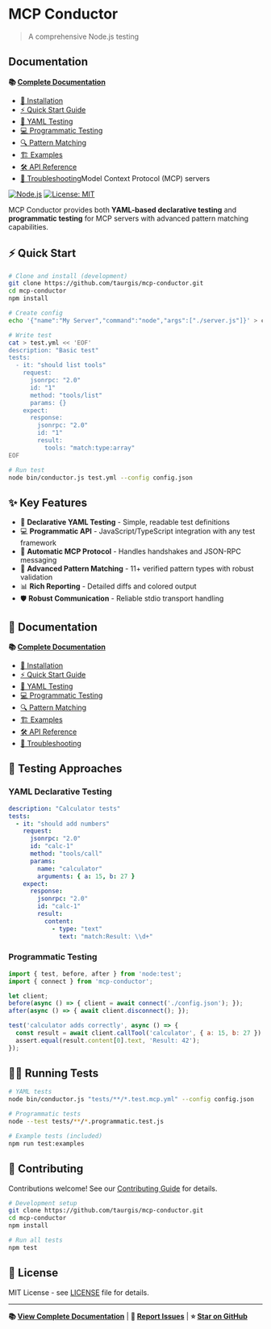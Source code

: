 # MCP Conductor

> A comprehensive Node.js testing 

## Documentation

**📚 [Complete Documentation](https://conductor.rhino-inquisitor.com/)**

- [🚀 Installation](https://conductor.rhino-inquisitor.com/installation.html)
- [⚡ Quick Start Guide](https://conductor.rhino-inquisitor.com/quick-start.html)
- [📝 YAML Testing](https://conductor.rhino-inquisitor.com/yaml-testing.html)
- [💻 Programmatic Testing](https://conductor.rhino-inquisitor.com/programmatic-testing.html)
- [🔍 Pattern Matching](https://conductor.rhino-inquisitor.com/pattern-matching.html)
- [🏗️ Examples](https://conductor.rhino-inquisitor.com/examples.html)
- [🛠️ API Reference](https://conductor.rhino-inquisitor.com/api-reference.html)
- [🔧 Troubleshooting](https://conductor.rhino-inquisitor.com/troubleshooting.html)Model Context Protocol (MCP) servers

[![Node.js](https://img.shields.io/badge/node-%3E%3D18.0.0-brightgreen.svg)](https://nodejs.org/)
[![License: MIT](https://img.shields.io/badge/License-MIT-yellow.svg)](https://opensource.org/licenses/MIT)

MCP Conductor provides both **YAML-based declarative testing** and **programmatic testing** for MCP servers with advanced pattern matching capabilities.

## ⚡ Quick Start

```bash
# Clone and install (development)
git clone https://github.com/taurgis/mcp-conductor.git
cd mcp-conductor
npm install

# Create config
echo '{"name":"My Server","command":"node","args":["./server.js"]}' > config.json

# Write test
cat > test.yml << 'EOF'
description: "Basic test"
tests:
  - it: "should list tools"
    request:
      jsonrpc: "2.0"
      id: "1"
      method: "tools/list"
      params: {}
    expect:
      response:
        jsonrpc: "2.0"
        id: "1"
        result:
          tools: "match:type:array"
EOF

# Run test
node bin/conductor.js test.yml --config config.json
```

## ✨ Key Features

- 🎯 **Declarative YAML Testing** - Simple, readable test definitions
- 💻 **Programmatic API** - JavaScript/TypeScript integration with any test framework
- 🔄 **Automatic MCP Protocol** - Handles handshakes and JSON-RPC messaging
- 🧪 **Advanced Pattern Matching** - 11+ verified pattern types with robust validation
- 📊 **Rich Reporting** - Detailed diffs and colored output
- 🛡️ **Robust Communication** - Reliable stdio transport handling

## 📖 Documentation

**📚 [Complete Documentation](https://conductor.rhino-inquisitor.com/)**

- [🚀 Installation](https://conductor.rhino-inquisitor.com/installation.html)
- [⚡ Quick Start Guide](https://conductor.rhino-inquisitor.com/quick-start.html)
- [📝 YAML Testing](https://conductor.rhino-inquisitor.com/yaml-testing.html)
- [💻 Programmatic Testing](https://conductor.rhino-inquisitor.com/programmatic-testing.html)
- [🔍 Pattern Matching](https://conductor.rhino-inquisitor.com/pattern-matching.html)
- [🏗️ Examples](https://conductor.rhino-inquisitor.com/examples.html)
- [🛠️ API Reference](https://conductor.rhino-inquisitor.com/api-reference.html)
- [🔧 Troubleshooting](https://conductor.rhino-inquisitor.com/troubleshooting.html)

## 🚀 Testing Approaches

### YAML Declarative Testing
```yaml
description: "Calculator tests"
tests:
  - it: "should add numbers"
    request:
      jsonrpc: "2.0"
      id: "calc-1"
      method: "tools/call"
      params:
        name: "calculator"
        arguments: { a: 15, b: 27 }
    expect:
      response:
        jsonrpc: "2.0"
        id: "calc-1"
        result:
          content:
            - type: "text"
              text: "match:Result: \\d+"
```

### Programmatic Testing
```javascript
import { test, before, after } from 'node:test';
import { connect } from 'mcp-conductor';

let client;
before(async () => { client = await connect('./config.json'); });
after(async () => { await client.disconnect(); });

test('calculator adds correctly', async () => {
  const result = await client.callTool('calculator', { a: 15, b: 27 });
  assert.equal(result.content[0].text, 'Result: 42');
});
```

## 🏃‍♂️ Running Tests

```bash
# YAML tests
node bin/conductor.js "tests/**/*.test.mcp.yml" --config config.json

# Programmatic tests  
node --test tests/**/*.programmatic.test.js

# Example tests (included)
npm run test:examples
```

## 🤝 Contributing

Contributions welcome! See our [Contributing Guide](CONTRIBUTING.md) for details.

```bash
# Development setup
git clone https://github.com/taurgis/mcp-conductor.git
cd mcp-conductor
npm install

# Run all tests
npm test
```

## 📜 License

MIT License - see [LICENSE](LICENSE) file for details.

---

**📚 [View Complete Documentation](https://conductor.rhino-inquisitor.com/)** | **🐛 [Report Issues](https://github.com/taurgis/mcp-conductor/issues)** | **⭐ [Star on GitHub](https://github.com/taurgis/mcp-conductor)**
